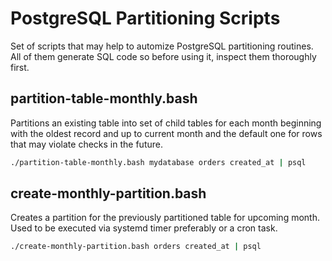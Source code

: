# PostgreSQL Partitioning Scripts

Set of scripts that may help to automize PostgreSQL partitioning routines. All of them generate SQL code so before using it, inspect them thoroughly first.

## partition-table-monthly.bash

Partitions an existing table into set of child tables for each month beginning with the oldest record and up to current month and the default one for rows that may violate checks in the future.

```bash
./partition-table-monthly.bash mydatabase orders created_at | psql
```

## create-monthly-partition.bash

Creates a partition for the previously partitioned table for upcoming month. Used to be executed via systemd timer preferably or a cron task.

```bash
./create-monthly-partition.bash orders created_at | psql
```
